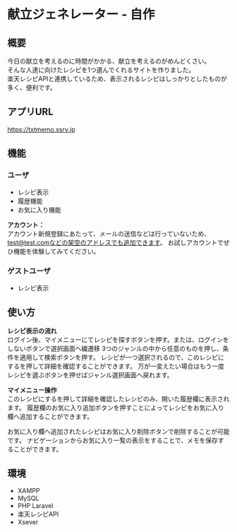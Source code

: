 # 献立ジェネレーター - 自作

## 概要
今日の献立を考えるのに時間がかかる、献立を考えるのがめんどくさい。  
そんな人達に向けたレシピを1つ選んでくれるサイトを作りました。  
楽天レシピAPIと連携しているため、表示されるレシピはしっかりとしたものが多く、便利です。
## アプリURL
https://txtmemo.xsrv.jp
## 機能

### ユーザ
- レシピ表示
- 履歴機能
- お気に入り機能

**アカウント：**  
アカウント新規登録にあたって、メールの送信などは行っていないため、test@test.comなどの架空のアドレスでも追加できます。
お試しアカウントでぜひ機能を体験してみてください。

### ゲストユーザ
- レシピ表示

## 使い方

**レシピ表示の流れ**  
ログイン後、マイメニューにてレシピを探すボタンを押す。または、ログインをしないボタンで選択画面へ繊遷移
3つのジャンルの中から任意のものを押し、条件を適用して検索ボタンを押す。
レシピが一つ選択されるので、このレシピにするを押して詳細を確認することができます。
万が一変えたい場合はもう一度レシピを選ぶボタンを押せばジャンル選択画面へ戻れます。

**マイメニュー操作**  
このレシピにするを押して詳細を確認したレシピのみ、開いた履歴欄に表示されます。
履歴欄のお気に入り追加ボタンを押すことによってレシピをお気に入り欄へ追加することができます。

お気に入り欄へ追加されたレシピはお気に入り削除ボタンで削除することが可能です。
ナビゲーションからお気に入り一覧の表示をすることで、メモを保存することができます。

## 環境
- XAMPP
- MySQL
- PHP Laravel
- 楽天レシピAPI
- Xsever
